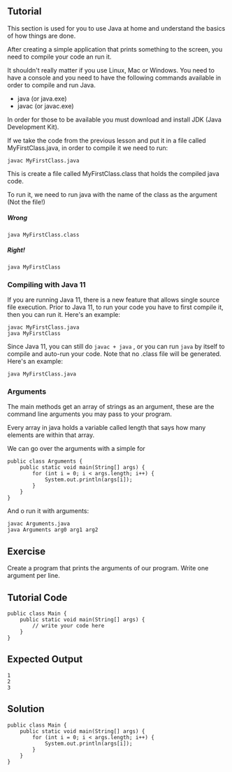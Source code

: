 Tutorial
--------

This section is used for you to use Java at home and understand the basics of how things are done.

After creating a simple application that prints something to the screen, you need to compile your code an run it.

It shouldn't really matter if you use Linux, Mac or Windows. You need to have a console and you need to have the following commands available in order to compile and run Java.

* java (or java.exe)
* javac (or javac.exe)

In order for those to be available you must download and install JDK (Java Development Kit).

If we take the code from the previous lesson and put it in a file called MyFirstClass.java, in order to compile it we need to run:

    javac MyFirstClass.java

This is create a file called MyFirstClass.class that holds the compiled java code.

To run it, we need to run java with the name of the class as the argument (Not the file!)

##### Wrong

    java MyFirstClass.class

##### Right!

    java MyFirstClass
    
### Compiling with Java 11

If you are running Java 11, there is a new feature that allows single source file execution. Prior to Java 11, to run your code you have to first compile it, then you can run it. Here's an example:

    javac MyFirstClass.java
    java MyFirstClass

Since Java 11, you can still do `javac + java` , or you can run `java` by itself to compile and auto-run your code. Note that no .class file will be generated. Here's an example:

    java MyFirstClass.java

### Arguments

The main methods get an array of strings as an argument, these are the command line arguments you may pass to your program.

Every array in java holds a variable called length that says how many elements are within that array.

We can go over the arguments with a simple for

    public class Arguments {
        public static void main(String[] args) {
            for (int i = 0; i < args.length; i++) {
                System.out.println(args[i]);
            }
        }
    }

And o run it with arguments:

    javac Arguments.java
    java Arguments arg0 arg1 arg2

Exercise
--------

Create a program that prints the arguments of our program. Write one argument per line.

Tutorial Code
-------------

    public class Main {
        public static void main(String[] args) {
            // write your code here
        }
    }

Expected Output
---------------

    1
    2
    3

Solution
--------

    public class Main {
        public static void main(String[] args) {
            for (int i = 0; i < args.length; i++) {
                System.out.println(args[i]);
            }
        }
    }
    

